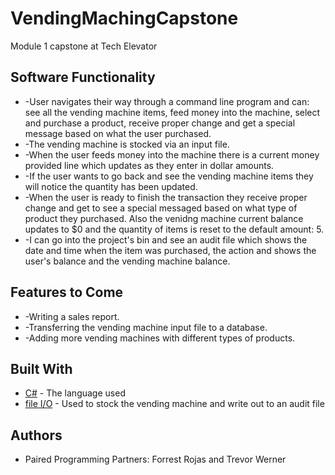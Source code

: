 # VendingMachingCapstone
Module 1 capstone at Tech Elevator

## Software Functionality

* -User navigates their way through a command line program and can: see all the vending machine items, feed money into the machine, select and purchase a product, receive proper change and get a special message based on what the user purchased.
* -The vending machine is stocked via an input file.
* -When the user feeds money into the machine there is a current money provided line which updates as they enter in dollar amounts.
* -If the user wants to go back and see the vending machine items they will notice the quantity has been updated.
* -When the user is ready to finish the transaction they receive proper change and get to see a special messaged based on what type of product they purchased. Also the venidng machine current balance updates to $0 and the quantity of items is reset to the default amount: 5.
* -I can go into the project's bin and see an audit file which shows the date and time when the item was purchased, the action and shows
the user's balance and the vending machine balance.

## Features to Come

* -Writing a sales report.
* -Transferring the vending machine input file to a database.
* -Adding more vending machines with different types of products.

## Built With

* [C#](https://docs.microsoft.com/en-us/dotnet/csharp/) - The language used
* [file I/O](https://docs.microsoft.com/en-us/dotnet/standard/io/) - Used to stock the vending machine and write out to an audit file

## Authors

* Paired Programming Partners: Forrest Rojas and Trevor Werner
